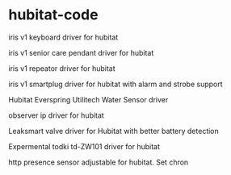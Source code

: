 # hubitat-code

 iris v1 keyboard driver for hubitat
 
 iris v1 senior care pendant driver for hubitat
 
 iris v1 repeator driver for hubitat
 
 iris v1 smartplug driver for hubitat with alarm and strobe support
 
Hubitat Everspring Utilitech Water Sensor  driver

observer ip driver for hubitat

Leaksmart valve driver for Hubitat with better battery detection

Expermental todki td-ZW101  driver for hubitat

http presence sensor adjustable for hubitat. Set chron

